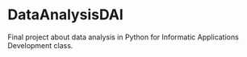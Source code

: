 # DataAnalysisDAI
Final project about data analysis in Python for Informatic Applications Development class.
